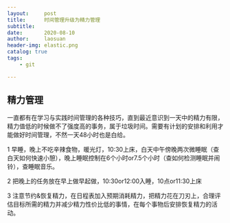 ```yaml
---
layout:     post
title:      时间管理升级为精力管理
subtitle:   
date:       2020-08-10
author:     laosuan
header-img: elastic.png
catalog: true
tags:
    - git

---
```


## 精力管理

一直都有在学习与实践时间管理的各种技巧，直到最近意识到一天中的精力有限，精力值低的时候做不了强度高的事务，属于垃圾时间。需要有计划的安排和利用才能做好时间管理，不然一天48小时也是白给。



1 早睡，晚上不吃辛辣食物，暖光灯，10:30上床，白天中午傍晚两次微睡眠（查白天如何快速小憩），晚上睡眠控制在6个小时or7.5个小时（查如何检测睡眠并闹铃），查睡眠音乐。

2 把晚上的任务放在早上做早起做，10:30or12:00入睡，10点or11:30上床

3 注意节约&恢复精力，在日程表加入预期消耗精力，把精力花在刀刃上，合理评估目标所需的精力并减少精力性价比低的事情，在每个事物后安排恢复精力的活动。